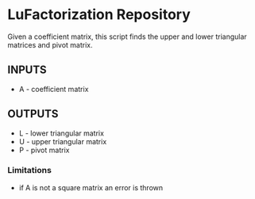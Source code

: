 # LuFactorization Repository
Given a coefficient matrix, this script finds the upper and lower triangular matrices and pivot matrix.

## INPUTS
* A - coefficient matrix

## OUTPUTS
* L - lower triangular matrix
* U - upper triangular matrix
* P - pivot matrix

### Limitations
* if A is not a square matrix an error is thrown
